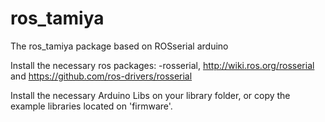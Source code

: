 # ros_tamiya
The ros_tamiya package based on ROSserial arduino

Install the necessary ros packages:
	-rosserial, http://wiki.ros.org/rosserial and https://github.com/ros-drivers/rosserial

Install the necessary Arduino Libs on your library folder, or copy the example libraries located on 'firmware'. 